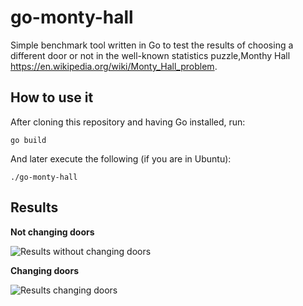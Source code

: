 # go-monty-hall
Simple benchmark tool written in Go to test the results of choosing a different door or not in the well-known statistics puzzle,Monthy Hall https://en.wikipedia.org/wiki/Monty_Hall_problem.

## How to use it
After cloning this repository and having Go installed, run:

```
go build
```
And later execute the following (if you are in Ubuntu):
```
./go-monty-hall 
```

## Results
**Not changing doors**

![Results without changing doors](https://i.imgur.com/4FqFoGO.png)

**Changing doors**

![Results changing doors](https://i.imgur.com/SiJ0Mqj.png)
